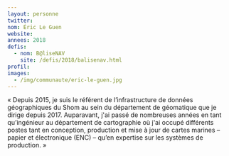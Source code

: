 ```yaml
---
layout: personne
twitter: 
nom: Éric Le Guen
website:
annees: 2018
defis: 
  - nom: B@liseNAV
    site: /defis/2018/balisenav.html
profil:
images:
  - /img/communaute/eric-le-guen.jpg
---
```


« Depuis 2015, je suis le référent de l’infrastructure de
données géographiques du Shom au sein du département de géomatique
que je dirige depuis 2017. Auparavant, j'ai passé de nombreuses
années en tant qu’ingénieur au département de cartographie où j'ai
occupé différents postes tant en conception, production et mise à jour
de cartes marines – papier et électronique (ENC) – qu’en expertise sur
les systèmes de production. »

